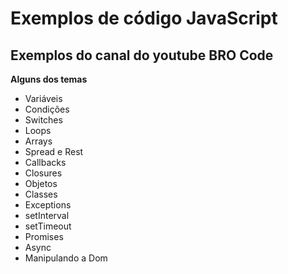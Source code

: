 Exemplos de código JavaScript
=============================

Exemplos do canal do youtube BRO Code
-------------------------------------

**Alguns dos temas**

*   Variáveis
*   Condições
*   Switches
*   Loops
*   Arrays
*   Spread e Rest
*   Callbacks
*   Closures
*   Objetos
*   Classes
*   Exceptions
*   setInterval
*   setTimeout
*   Promises
*   Async
*   Manipulando a Dom
